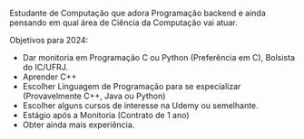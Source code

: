 Estudante de Computação que adora Programação backend e ainda pensando em qual área de Ciência da Computação vai atuar.

Objetivos para 2024:

- Dar monitoria em Programação C ou Python (Preferência em C), Bolsista do IC/UFRJ.
- Aprender C++
- Escolher Linguagem de Programação para se especializar (Provavelmente C++, Java ou Python)
- Escolher alguns cursos de interesse na Udemy ou semelhante.
- Estágio após a Monitoria (Contrato de 1 ano)
- Obter ainda mais experiência.
